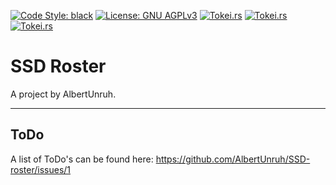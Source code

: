 [![Code Style: black](https://img.shields.io/badge/code%20style-black-000000.svg)](https://github.com/psf/black)
[![License: GNU AGPLv3](https://img.shields.io/badge/license-GNU%20AGPLv3-ff00ff.svg)](https://choosealicense.com/licenses/agpl-3.0/)
[![Tokei.rs](https://tokei.rs/b1/github/AlbertUnruh/SSD-roster?category=code)](https://tokei.rs)
[![Tokei.rs](https://tokei.rs/b1/github/AlbertUnruh/SSD-roster?category=lines)](https://tokei.rs)
[![Tokei.rs](https://tokei.rs/b1/github/AlbertUnruh/SSD-roster?category=files)](https://tokei.rs)



# SSD Roster
A project by AlbertUnruh.


<!--
# What Is This?
%DESCRIPTION%
-->


<!--
# Getting Started
%GETTING STARTED% 
-->


---

## ToDo
A list of ToDo's can be found here: https://github.com/AlbertUnruh/SSD-roster/issues/1
